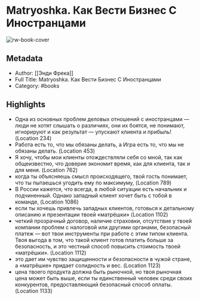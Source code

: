# Matryoshka. Как Вести Бизнес С Иностранцами

![rw-book-cover](https://readwise-assets.s3.amazonaws.com/static/images/default-book-icon-4.11327a2af05a.png)

## Metadata
- Author: [[Энди Фрека]]
- Full Title: Matryoshka. Как Вести Бизнес С Иностранцами
- Category: #books

## Highlights
- Одна из основных проблем деловых отношений с иностранцами — люди не хотят слышать о различиях, они их боятся, не понимают, игнорируют и как результат — упускают клиента и прибыль! (Location 234)
- Работа есть то, что мы обязаны делать, а Игра есть то, что мы не обязаны делать. (Location 453)
- Я хочу, чтобы мои клиенты отождествляли себя со мной, так как общеизвестно, что доверие экономит время, как для клиента, так и для меня. (Location 762)
- когда ты объясняешь смысл происходящего, твой гость понимает, что ты пытаешься угодить ему по максимуму, (Location 789)
- В России кажется, что всегда, в любой ситуации есть начальник и подчиненный. Однако западный клиент хочет быть с тобой в команде, (Location 1086)
- если ты хочешь привлечь западных клиентов, готовься к детальному описанию и презентации твоей «матрёшки» (Location 1102)
- четкий прозрачный договор, наличие страховки, отсутствие у твоей компании проблем с налоговой или другими органами, безопасный платеж — вот твои инструменты при работе с этим типом клиента. Твоя выгода в том, что такой клиент готов платить больше за безопасность, и это честный способ повысить стоимость твоей «матрёшки». (Location 1112)
- это дает им чувство защищенности и безопасности в чужой стране, а «матрёшке» придает солидность и вес. (Location 1123)
- цена твоего продукта должна быть рыночной, но твоя рыночная цена может быть выше, если ты единственный человек среди своих конкурентов, предоставляющий безопасный способ оплаты. (Location 1133)
